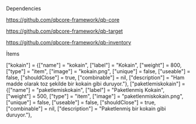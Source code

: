 Dependencies

https://github.com/qbcore-framework/qb-core

https://github.com/qbcore-framework/qb-target

https://github.com/qbcore-framework/qb-inventory

İtems

["kokain"]					 	 = {["name"] = "kokain", 						["label"] = "Kokain", 								["weight"] = 800,	 	["type"] = "item", 		["image"] = "kokain.png", 			["unique"] = false, 		["useable"] = false, 	["shouldClose"] = true,   ["combinable"] = nil,   ["description"] = "Ham madde olarak toz şekilde bir kokain gibi duruyor."},
["paketlemiskokain"]			 = {["name"] = "paketlemiskokain", 				["label"] = "Paketlenmiş Kokain", 					["weight"] = 500,	 	["type"] = "item", 		["image"] = "paketlenmiskokain.png", 			["unique"] = false, 		["useable"] = false, 	["shouldClose"] = true,   ["combinable"] = nil,   ["description"] = "Paketlenmiş bir kokain gibi duruyor."},
